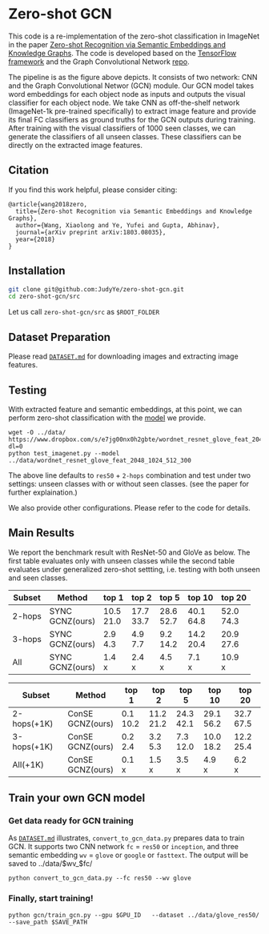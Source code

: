 # Zero-shot GCN

This code is a re-implementation of the zero-shot classification in ImageNet in the paper [Zero-shot Recognition via Semantic Embeddings and Knowledge Graphs](https://arxiv.org/abs/1803.08035). The code is developed based on the [TensorFlow framework](https://www.tensorflow.org/) and the Graph Convolutional Network [repo](https://github.com/tkipf/gcn/tree/master/gcn).

  <!-- ![](data/docs/git-gcn-teaser.png) -->
The pipeline is as the figure above depicts. It consists of two network: CNN and the Graph Convolutional Networ (GCN) module. Our GCN model takes word embeddings for each object node as inputs and outputs the visual classifier for each object node. We take CNN as off-the-shelf network (ImageNet-1k pre-trained specifically) to extract image feature and provide its final FC classifiers as ground truths for the GCN outputs during training. After training with the visual classifiers of 1000 seen classes, we can generate the classifiers of all unseen classes. These classifiers can be directly on the extracted image features.

## Citation
If you find this work helpful, please consider citing:
```
@article{wang2018zero,
  title={Zero-shot Recognition via Semantic Embeddings and Knowledge Graphs},
  author={Wang, Xiaolong and Ye, Yufei and Gupta, Abhinav},
  journal={arXiv preprint arXiv:1803.08035},
  year={2018}
}
```

## Installation

```bash
git clone git@github.com:JudyYe/zero-shot-gcn.git
cd zero-shot-gcn/src
```
Let us call `zero-shot-gcn/src` as `$ROOT_FOLDER`


## Dataset Preparation
Please read [`DATASET.md`](DATASET.md) for downloading images and extracting image features.

## Testing
With extracted feature and semantic embeddings, at this point, we can perform zero-shot classification with the [model](https://www.dropbox.com/sh/q9mid4wjj5vy0si/AADg8_NobfxkDot3VM7tE8Fua?dl=0) we provide.
```Shell
wget -O ../data/ https://www.dropbox.com/s/e7jg00nx0h2gbte/wordnet_resnet_glove_feat_2048_1024_512_300?dl=0
python test_imagenet.py --model ../data/wordnet_resnet_glove_feat_2048_1024_512_300
```
The above line defaults to `res50` + `2-hops` combination and test under two settings: unseen classes with or without seen classes. (see the paper for further explaination.)

We also provide other configurations. Please refer to the code for details.

## Main Results
We report the benchmark result with ResNet-50 and GloVe as below. The first table evaluates only with unseen classes while the second table evaluates under generalized zero-shot settting, i.e. testing with both unseen and seen classes.


Subset |Method | top 1 | top 2 |top 5 |top 10| top 20 |
---|---|---|---|---|---|---|
2-hops | SYNC <br/> GCNZ(ours) | 10.5 <br/> 21.0|	17.7<br/>33.7| 28.6 <br/> 52.7 |	40.1<br/> 64.8 |	52.0 <br/> 74.3
3-hops | SYNC <br/>GCNZ(ours) | 2.9 <br/> 4.3 | 	4.9<br/> 7.7 |9.2 <br/>14.2	| 14.2 <br/>20.4|	20.9 <br/> 27.6|
All | SYNC <br/>GCNZ(ours) | 1.4 <br/>x	|2.4 <br/> x |4.5 <br/> x	|7.1 <br/> x	|10.9 <br/> x|




Subset |Method | top 1 | top 2 |top 5 |top 10| top 20 |
---|---|---|---|---|---|---|
2-hops(+1K) | ConSE <br/> GCNZ(ours) | 0.1 <br/> 10.2|	11.2<br/>21.2| 24.3 <br/> 42.1 |	29.1<br/> 56.2 |	32.7 <br/> 67.5
3-hops(+1K) | ConSE <br/>GCNZ(ours) | 0.2 <br/> 2.4 | 	3.2<br/> 5.3 |7.3 <br/>12.0	| 10.0 <br/>18.2|12.2 <br/> 25.4|
All(+1K) | ConSE <br/>GCNZ(ours) | 0.1 <br/>x	|1.5 <br/> x |3.5 <br/> x	|4.9 <br/> x	|6.2 <br/> x|







## Train your own GCN model
### Get data ready for GCN training
As [`DATASET.md`](DATASET.md) illustrates, `convert_to_gcn_data.py` prepares data to train GCN. It supports two CNN network `fc` = `res50` or `inception`, and three semantic embedding `wv` = `glove` or `google` or `fasttext`.
The output will be saved to ../data/$wv_$fc/
```Shell
python convert_to_gcn_data.py --fc res50 --wv glove
```

### Finally, start training!
```Shell
python gcn/train_gcn.py --gpu $GPU_ID 	--dataset ../data/glove_res50/ --save_path $SAVE_PATH
```

